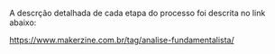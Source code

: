 A descrção detalhada de cada etapa do processo foi descrita no link abaixo:

https://www.makerzine.com.br/tag/analise-fundamentalista/
